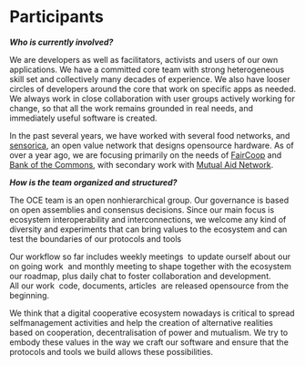 # Participants

_**Who is currently involved?**_

We are developers as well as facilitators, activists and users of our own applications. We have a committed core team with strong heterogeneous skill set and collectively many decades of experience. We also have looser circles of developers around the core that work on specific apps as needed. We always work in close collaboration with user groups actively working for change, so that all the work remains grounded in real needs, and immediately useful software is created.

In the past several years, we have worked with several food networks, and [sensorica](http://www.sensorica.co/), an open value network that designs open­source hardware. As of over a year ago, we are focusing primarily on the needs of [FairCoop](https://fair.coop/en) and [Bank of the Commons](https://bankofthecommons.coop/), with secondary work with [Mutual Aid Network](http://www.mutualaidnetwork.org/).

_**How is the team organized and structured?**_

The OCE team is an open non­hierarchical group. Our governance is based on open assemblies and consensus decisions. Since our main focus is ecosystem interoperability and interconnections, we welcome any kind of diversity and experiments that can bring values to the ecosystem and can test the boundaries of our protocols and tools

Our workflow so far includes weekly meetings ­ to update ourself about our on going work ­ and monthly meeting to shape together with the ecosystem our roadmap, plus daily chat to foster collaboration and development.  
All our work ­ code, documents, articles ­ are released open­source from the beginning.

We think that a digital cooperative ecosystem nowadays is critical to spread self­management activities and help the creation of alternative realities based on cooperation, decentralisation of power and mutualism. We try to embody these values in the way we craft our software and ensure that the protocols and tools we build allows these possibilities.

